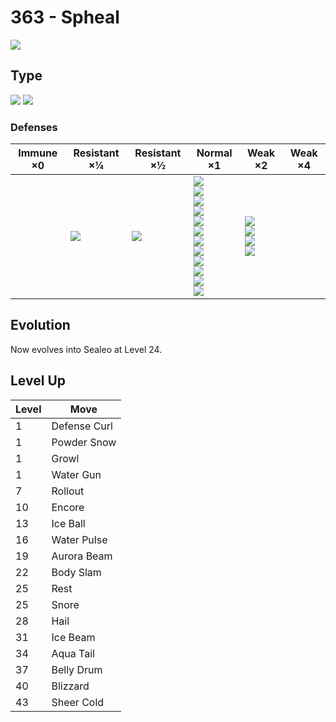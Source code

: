 # 363 - Spheal
![][363]

## Type

![][ice]  ![][water]

### Defenses

Immune ×0 | Resistant ×¼ | Resistant ×½   | Normal ×1                                                                                                                                                                              | Weak ×2                                                          | Weak ×4 | 
---       | ---          | ---            | ---                                                                                                                                                                                    | ---                                                              | ---     | 
          | ![][ice]<br> | ![][water]<br> | ![][normal]<br> ![][flying]<br> ![][poison]<br> ![][ground]<br> ![][bug]<br> ![][ghost]<br> ![][steel]<br> ![][fire]<br> ![][psychic]<br> ![][dragon]<br> ![][dark]<br> ![][fairy]<br> | ![][fighting]<br> ![][rock]<br> ![][grass]<br> ![][electric]<br> |         | 

## Evolution
Now evolves into Sealeo at Level 24.

## Level Up

Level | Move         | 
---   | ---          | 
1     | Defense Curl | 
1     | Powder Snow  | 
1     | Growl        | 
1     | Water Gun    | 
7     | Rollout      | 
10    | Encore       | 
13    | Ice Ball     | 
16    | Water Pulse  | 
19    | Aurora Beam  | 
22    | Body Slam    | 
25    | Rest         | 
25    | Snore        | 
28    | Hail         | 
31    | Ice Beam     | 
34    | Aqua Tail    | 
37    | Belly Drum   | 
40    | Blizzard     | 
43    | Sheer Cold   | 

[363]: ../img/pokemon/363.png
[normal]: ../img/types/normal.png
[fire]: ../img/types/fire.png
[fighting]: ../img/types/fighting.png
[water]: ../img/types/water.png
[flying]: ../img/types/flying.png
[grass]: ../img/types/grass.png
[poison]: ../img/types/poison.png
[electric]: ../img/types/electric.png
[ground]: ../img/types/ground.png
[psychic]: ../img/types/psychic.png
[rock]: ../img/types/rock.png
[ice]: ../img/types/ice.png
[bug]: ../img/types/bug.png
[dragon]: ../img/types/dragon.png
[ghost]: ../img/types/ghost.png
[dark]: ../img/types/dark.png
[steel]: ../img/types/steel.png
[fairy]: ../img/types/fairy.png
